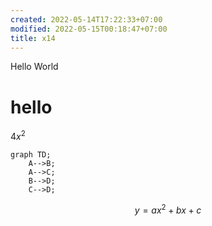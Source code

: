 ```yaml
---
created: 2022-05-14T17:22:33+07:00
modified: 2022-05-15T00:18:47+07:00
title: x14
---
```


Hello World

# hello
$4x^2$


```mermaid
graph TD;
    A-->B;
    A-->C;
    B-->D;
    C-->D;
```

$$
y = ax^2 + bx + c
$$
